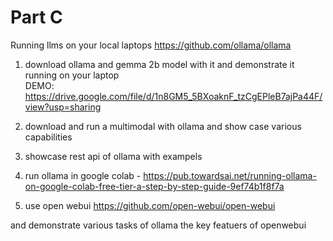 # Part C
Running llms on your local laptops https://github.com/ollama/ollama

1) download ollama and gemma 2b model with it and demonstrate it running on your laptop <br>
DEMO: https://drive.google.com/file/d/1n8GM5_5BXoaknF_tzCgEPleB7ajPa44F/view?usp=sharing  
2) download and run a multimodal with ollama and show case various capabilities

3) showcase rest api of ollama with exampels

4) run ollama in google colab - https://pub.towardsai.net/running-ollama-on-google-colab-free-tier-a-step-by-step-guide-9ef74b1f8f7a

5) use open webui https://github.com/open-webui/open-webui

and demonstrate various tasks of ollama the key featuers of openwebui
